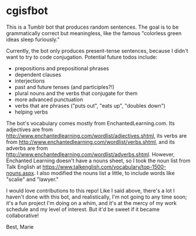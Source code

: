 # cgisfbot
This is a Tumblr bot that produces random sentences. The goal is to be grammatically correct but meaningless, like the famous "colorless green ideas sleep furiously."

Currently, the bot only produces present-tense sentences, because I didn't want to try to code conjugation. Potential future todos include:
- prepositions and prepositional phrases
- dependent clauses
- interjections
- past and future tenses (and participles?!)
- plural nouns and the verbs that conjugate for them
- more advanced punctuation
- verbs that are phrases ("puts out", "eats up", "doubles down")
- helping verbs

The bot's vocabulary comes mostly from EnchantedLearning.com. Its adjectives are from http://www.enchantedlearning.com/wordlist/adjectives.shtml, its verbs are from http://www.enchantedlearning.com/wordlist/verbs.shtml, and its adverbs are from http://www.enchantedlearning.com/wordlist/adverbs.shtml. However, Enchanted Learning doesn't have a nouns sheet, so I took the noun list from Talk English at https://www.talkenglish.com/vocabulary/top-1500-nouns.aspx. I also modified the nouns list a little, to include words like "scalie" and "lawyer."

I would love contributions to this repo! Like I said above, there's a lot I haven't done with this bot, and realistically, I'm not going to any time soon; it's a fun project I'm doing on a whim, and it's at the mercy of my work schedule and my level of interest. But it'd be sweet if it became collaborative!

Best,
Marie
